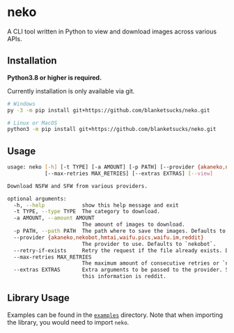 # neko

A CLI tool written in Python to view and download images across various APIs.

## Installation

**Python3.8 or higher is required.**

Currently installation is only available via git.

```bash
# Windows
py -3 -m pip install git+https://github.com/blanketsucks/neko.git

# Linux or MacOS
python3 -m pip install git+https://github.com/blanketsucks/neko.git
```

## Usage

```bash
usage: neko [-h] [-t TYPE] [-a AMOUNT] [-p PATH] [--provider {akaneko,nekobot,hmtai,waifu.pics,waifu.im,reddit}] [--retry-if-exists]
            [--max-retries MAX_RETRIES] [--extras EXTRAS] [--view]

Download NSFW and SFW from various providers.

optional arguments:
  -h, --help            show this help message and exit
  -t TYPE, --type TYPE  The category to download.
  -a AMOUNT, --amount AMOUNT
                        The amount of images to download.
  -p PATH, --path PATH  The path where to save the images. Defaults to `./images`
  --provider {akaneko,nekobot,hmtai,waifu.pics,waifu.im,reddit}
                        The provider to use. Defaults to `nekobot`.
  --retry-if-exists     Retry the request if the file already exists. Defaults to False
  --max-retries MAX_RETRIES
                        The maximum amount of consecutive retries or `none`. Defaults to `none`
  --extras EXTRAS       Extra arguments to be passed to the provider. Should be a file path to a JSON file. Currently the only provider that uses
                        this information is reddit.
  ```

## Library Usage

Examples can be found in the [`examples`](https://github.com/blanketsucks/neko/tree/master/examples) directory.
Note that when importing the library, you would need to import `neko`.